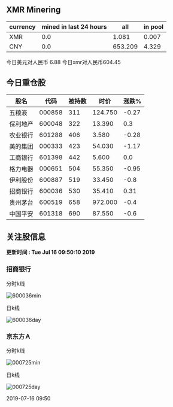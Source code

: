 ## XMR Minering

|currency|mined in last 24 hours|all|in pool|
|---|---|---|---|
|XMR|0.0|1.081|0.007|
|CNY|0.0|653.209|4.329|

今日美元对人民币 6.88	今日xmr对人民币604.45


## 今日重仓股 

|股名|代码|被持数|时价|涨跌%|
|---|---|---|---|---|
|五粮液|000858|311|124.750|-0.27|
|保利地产|600048|322|13.390|0.3|
|农业银行|601288|406|3.580|-0.28|
|美的集团|000333|423|54.030|-1.17|
|工商银行|601398|442|5.600|0.0|
|格力电器|000651|504|55.350|-0.95|
|伊利股份|600887|519|33.450|-0.8|
|招商银行|600036|530|35.410|0.31|
|贵州茅台|600519|658|972.000|-0.4|
|中国平安|601318|690|87.550|-0.6|

## 关注股信息
**更新时间 : Tue Jul 16 09:50:10 2019**
### 招商银行 
分时k线

![600036min](http://image.sinajs.cn/newchart/min/n/sh600036.gif)

日k线

![600036day](http://image.sinajs.cn/newchart/daily/n/sh600036.gif)

### 京东方Ａ 
分时k线

![000725min](http://image.sinajs.cn/newchart/min/n/sz000725.gif)

日k线

![000725day](http://image.sinajs.cn/newchart/daily/n/sz000725.gif)

2019-07-16 09:50